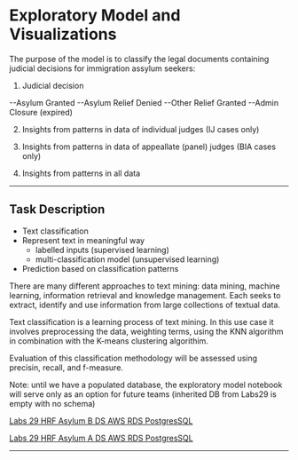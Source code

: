 # Exploratory Model and Visualizations
The purpose of the model is to classify the legal documents containing judicial decisions for immigration assylum seekers:

1. Judicial decision

--Asylum Granted
--Asylum Relief Denied
--Other Relief Granted
--Admin Closure (expired)

2. Insights from patterns in data of individual judges (IJ cases only)

3. Insights from patterns in data of appeallate (panel) judges (BIA cases only)

4. Insights from patterns in all data

---

## Task Description

* Text classification
* Represent text in meaningful way
    * labelled inputs (supervised learning)
    * multi-classification model (unsupervised learning)
* Prediction based on classification patterns

There are many different approaches to text mining: data mining, machine learning, information retrieval and knowledge management.  Each seeks to extract, identify and use information from large collections of textual data.  

Text classification is a learning process of text mining.  In this use case it involves preprocessing the data,  weighting terms, using the KNN algorithm in combination with  the K-means clustering algorithim.

Evaluation of this classification methodology will be assessed using precisin, recall, and f-measure.

Note: until we have a populated database, the exploratory model notebook will serve only as an option for future teams  (inherited DB from Labs29 is empty with no schema)

[Labs 29  HRF Asylum B DS AWS RDS PostgresSQL](https://master:***@asylum.catpmmwmrkhp.us-east-1.rds.amazonaws.com/asylum)

[Labs 29 HRF Asylum A DS AWS RDS PostgresSQL](https://master:***rds_endpoint=hrfasylum-database-a.catpmmwmrkhp.us-east-1.rds.amazonaws.com)

---
